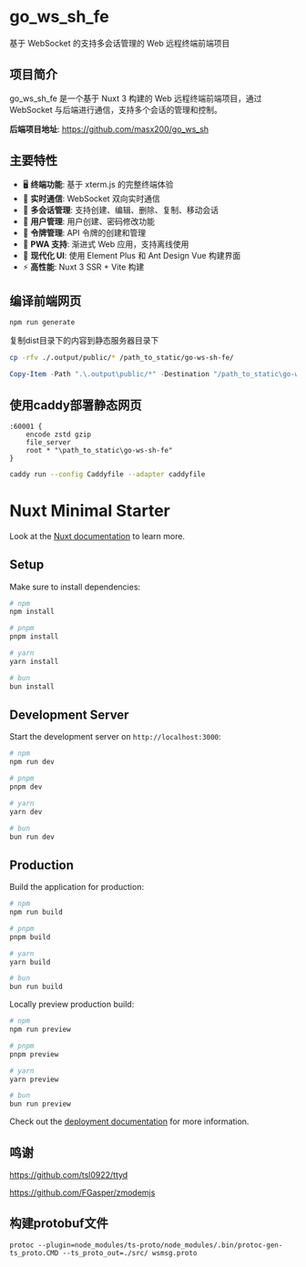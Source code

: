 # go_ws_sh_fe

基于 WebSocket 的支持多会话管理的 Web 远程终端前端项目

## 项目简介

go_ws_sh_fe 是一个基于 Nuxt 3 构建的 Web 远程终端前端项目，通过 WebSocket
与后端进行通信，支持多个会话的管理和控制。

**后端项目地址**: https://github.com/masx200/go_ws_sh

## 主要特性

- 🖥️ **终端功能**: 基于 xterm.js 的完整终端体验
- 🔗 **实时通信**: WebSocket 双向实时通信
- 👥 **多会话管理**: 支持创建、编辑、删除、复制、移动会话
- 👤 **用户管理**: 用户创建、密码修改功能
- 🔐 **令牌管理**: API 令牌的创建和管理
- 📱 **PWA 支持**: 渐进式 Web 应用，支持离线使用
- 🎨 **现代化 UI**: 使用 Element Plus 和 Ant Design Vue 构建界面
- ⚡ **高性能**: Nuxt 3 SSR + Vite 构建

## 编译前端网页

```shell
npm run generate
```

复制dist目录下的内容到静态服务器目录下

```bash
cp -rfv ./.output/public/* /path_to_static/go-ws-sh-fe/
```

```powershell
Copy-Item -Path ".\.output\public/*" -Destination "/path_to_static\go-ws-sh-fe" -Recurse -Force -v
```

## 使用caddy部署静态网页

```caddyfile
:60001 {
	encode zstd gzip
	file_server
	root * "\path_to_static\go-ws-sh-fe"
}
```

```bash
caddy run --config Caddyfile --adapter caddyfile
```

# Nuxt Minimal Starter

Look at the
[Nuxt documentation](https://nuxt.com/docs/getting-started/introduction) to
learn more.

## Setup

Make sure to install dependencies:

```bash
# npm
npm install

# pnpm
pnpm install

# yarn
yarn install

# bun
bun install
```

## Development Server

Start the development server on `http://localhost:3000`:

```bash
# npm
npm run dev

# pnpm
pnpm dev

# yarn
yarn dev

# bun
bun run dev
```

## Production

Build the application for production:

```bash
# npm
npm run build

# pnpm
pnpm build

# yarn
yarn build

# bun
bun run build
```

Locally preview production build:

```bash
# npm
npm run preview

# pnpm
pnpm preview

# yarn
yarn preview

# bun
bun run preview
```

Check out the
[deployment documentation](https://nuxt.com/docs/getting-started/deployment) for
more information.

## 鸣谢

https://github.com/tsl0922/ttyd

https://github.com/FGasper/zmodemjs

## 构建protobuf文件

```shell
protoc --plugin=node_modules/ts-proto/node_modules/.bin/protoc-gen-ts_proto.CMD --ts_proto_out=./src/ wsmsg.proto
```

